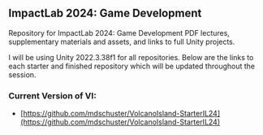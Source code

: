## ImpactLab 2024: Game Development

Repository for ImpactLab 2024: Game Development PDF lectures, supplementary materials and assets, and links to full Unity projects.

I will be using Unity 2022.3.38f1 for all repositories. Below are the links to each starter and finished repository which will be updated throughout the session.

### Current Version of VI:
- [https://github.com/mdschuster/VolcanoIsland-StarterIL24](https://github.com/mdschuster/VolcanoIsland-StarterIL24)
